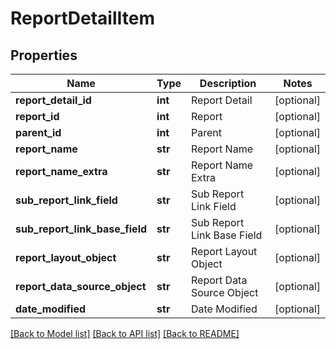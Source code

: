 # ReportDetailItem

## Properties
Name | Type | Description | Notes
------------ | ------------- | ------------- | -------------
**report_detail_id** | **int** | Report Detail | [optional] 
**report_id** | **int** | Report | [optional] 
**parent_id** | **int** | Parent | [optional] 
**report_name** | **str** | Report Name | [optional] 
**report_name_extra** | **str** | Report Name Extra | [optional] 
**sub_report_link_field** | **str** | Sub Report Link Field | [optional] 
**sub_report_link_base_field** | **str** | Sub Report Link Base Field | [optional] 
**report_layout_object** | **str** | Report Layout Object | [optional] 
**report_data_source_object** | **str** | Report Data Source Object | [optional] 
**date_modified** | **str** | Date Modified | [optional] 

[[Back to Model list]](../README.md#documentation-for-models) [[Back to API list]](../README.md#documentation-for-api-endpoints) [[Back to README]](../README.md)


